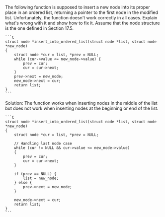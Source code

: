 The following function is supposed to insert a new node into its proper place in an ordered list, returning a pointer to the first node in the modified list. Unfortunately, the function doesn't work correctly in all cases. Explain what's wrong with it and show how to fix it. Assume that the node structure is the one defined in Section 17.5.

    ```C
    struct node *insert_into_ordered_list(struct node *list, struct node *new_node)
    {
        struct node *cur = list, *prev = NULL;
        while (cur->value <= new_node->value) {
            prev = cur;
            cur = cur->next;
        }
        prev->next = new_node;
        new_node->next = cur;
        return list;
    }
    ```

Solution: The function works when inserting nodes in the middle of the list but does not work when inserting nodes at the beginning or end of the list.

    ```C
    struct node *insert_into_ordered_list(struct node *list, struct node *new_node)
    {
        struct node *cur = list, *prev = NULL;

        // Handling last node case
        while (cur != NULL && cur->value <= new_node->value)
        {
            prev = cur;
            cur = cur->next;
        }

        if (prev == NULL) {
            list = new_node;
        } else {
            prev->next = new_node;
        }

        new_node->next = cur;
        return list;
    }
    ```
